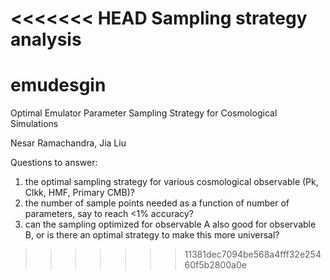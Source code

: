 <<<<<<< HEAD
Sampling strategy analysis
=======
# emudesgin
Optimal Emulator Parameter Sampling Strategy for Cosmological Simulations

Nesar Ramachandra, Jia Liu

Questions to answer:
1. the optimal sampling strategy for various cosmological observable (Pk, Clkk, HMF, Primary CMB)?
2. the number of sample points needed as a function of number of parameters, say to reach <1% accuracy?
3. can the sampling optimized for observable A also good for observable B, or is there an optimal strategy to make this more universal? 
>>>>>>> 11381dec7094be568a4fff32e25460f5b2800a0e
